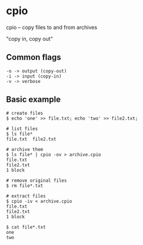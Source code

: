 # cpio

cpio – copy files to and from archives

"copy in, copy out"

## Common flags

```
-o -> output (copy-out)
-i -> input (copy-in)
-v -> verbose
```

## Basic example
```
# create files
$ echo 'one' >> file.txt; echo 'two' >> file2.txt; 

# list files
$ ls file*
file.txt  file2.txt

# archive them
$ ls file* | cpio -ov > archive.cpio
file.txt
file2.txt
1 block

# remove original files
$ rm file*.txt

# extract files
$ cpio -iv < archive.cpio
file.txt
file2.txt
1 block

$ cat file*.txt
one
two
```
